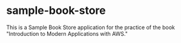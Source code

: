 # sample-book-store
This is a Sample Book Store application for the practice of the book "Introduction to Modern Applications with AWS."
